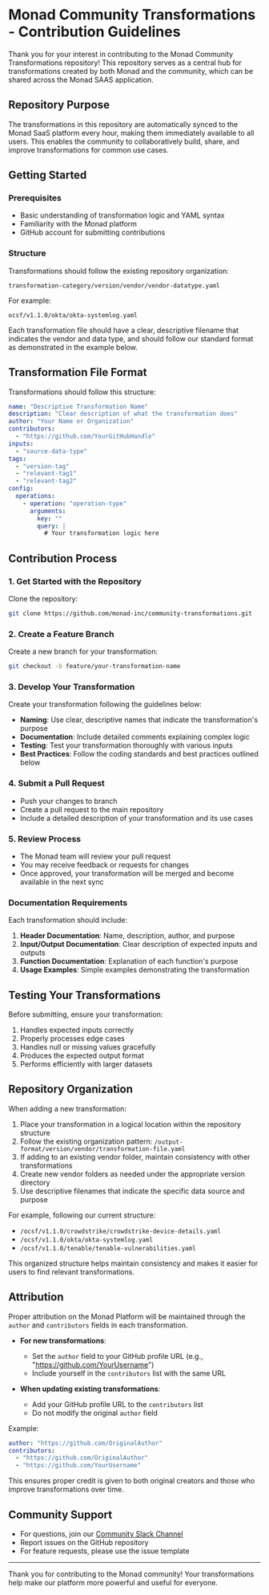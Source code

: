 # Monad Community Transformations - Contribution Guidelines

Thank you for your interest in contributing to the Monad Community Transformations repository! This repository serves as a central hub for transformations created by both Monad and the community, which can be shared across the Monad SAAS application.

## Repository Purpose

The transformations in this repository are automatically synced to the Monad SaaS platform every hour, making them immediately available to all users. This enables the community to collaboratively build, share, and improve transformations for common use cases.

## Getting Started

### Prerequisites

- Basic understanding of transformation logic and YAML syntax
- Familiarity with the Monad platform
- GitHub account for submitting contributions

### Structure

Transformations should follow the existing repository organization:
```
transformation-category/version/vendor/vendor-datatype.yaml
```

For example:
```
ocsf/v1.1.0/okta/okta-systemlog.yaml
```

Each transformation file should have a clear, descriptive filename that indicates the vendor and data type, and should follow our standard format as demonstrated in the example below.

## Transformation File Format

Transformations should follow this structure:

```yaml
name: "Descriptive Transformation Name"
description: "Clear description of what the transformation does"
author: "Your Name or Organization"
contributors:
  - "https://github.com/YourGitHubHandle"
inputs:
  - "source-data-type"
tags:
  - "version-tag"
  - "relevant-tag1"
  - "relevant-tag2"
config:
  operations:
    - operation: "operation-type"
      arguments:
        key: ""
        query: |
          # Your transformation logic here
```

## Contribution Process

### 1. Get Started with the Repository

Clone the repository:
```bash
git clone https://github.com/monad-inc/community-transformations.git
```

### 2. Create a Feature Branch

Create a new branch for your transformation:
```bash
git checkout -b feature/your-transformation-name
```

### 3. Develop Your Transformation

Create your transformation following the guidelines below:

- **Naming**: Use clear, descriptive names that indicate the transformation's purpose
- **Documentation**: Include detailed comments explaining complex logic
- **Testing**: Test your transformation thoroughly with various inputs
- **Best Practices**: Follow the coding standards and best practices outlined below

### 4. Submit a Pull Request

- Push your changes to branch
- Create a pull request to the main repository
- Include a detailed description of your transformation and its use cases

### 5. Review Process

- The Monad team will review your pull request
- You may receive feedback or requests for changes
- Once approved, your transformation will be merged and become available in the next sync

### Documentation Requirements

Each transformation should include:

1. **Header Documentation**: Name, description, author, and purpose
2. **Input/Output Documentation**: Clear description of expected inputs and outputs
3. **Function Documentation**: Explanation of each function's purpose
4. **Usage Examples**: Simple examples demonstrating the transformation

## Testing Your Transformations

Before submitting, ensure your transformation:

1. Handles expected inputs correctly
2. Properly processes edge cases
3. Handles null or missing values gracefully
4. Produces the expected output format
5. Performs efficiently with larger datasets

## Repository Organization

When adding a new transformation:

1. Place your transformation in a logical location within the repository structure
2. Follow the existing organization pattern: `/output-format/version/vendor/transformation-file.yaml`
3. If adding to an existing vendor folder, maintain consistency with other transformations
4. Create new vendor folders as needed under the appropriate version directory
5. Use descriptive filenames that indicate the specific data source and purpose

For example, following our current structure:
- `/ocsf/v1.1.0/crowdstrike/crowdstrike-device-details.yaml`
- `/ocsf/v1.1.0/okta/okta-systemlog.yaml`
- `/ocsf/v1.1.0/tenable/tenable-vulnerabilities.yaml`

This organized structure helps maintain consistency and makes it easier for users to find relevant transformations.

## Attribution

Proper attribution on the Monad Platform will be maintained through the `author` and `contributors` fields in each transformation.

- **For new transformations**:
    - Set the `author` field to your GitHub profile URL (e.g., "https://github.com/YourUsername")
    - Include yourself in the `contributors` list with the same URL

- **When updating existing transformations**:
    - Add your GitHub profile URL to the `contributors` list
    - Do not modify the original `author` field

Example:
```yaml
author: "https://github.com/OriginalAuthor"
contributors:
  - "https://github.com/OriginalAuthor"
  - "https://github.com/YourUsername"
```

This ensures proper credit is given to both original creators and those who improve transformations over time.

## Community Support

- For questions, join our [Community Slack Channel](#)
- Report issues on the GitHub repository
- For feature requests, please use the issue template



---

Thank you for contributing to the Monad community! Your transformations help make our platform more powerful and useful for everyone.